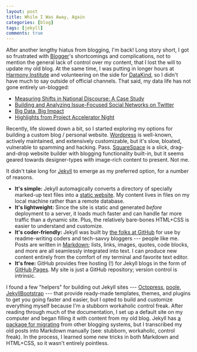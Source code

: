 ```yaml
---
layout: post
title: While I Was Away, Again
categories: [blog]
tags: [jekyll]
comments: true
---
```


After another lengthy hiatus from blogging, I'm back! Long story short, I got so frustrated with [Blogger](https://www.blogger.com)'s shortcomings and complications, not to mention the general lack of control over my content, that I lost the will to update my old blog. At the same time, I was putting in longer hours at [Harmony Institute](http://harmony-institute.org/) and volunteering on the side for [DataKind](http://www.datakind.org/), so I didn't have much to say outside of official channels. That said, my data life has not gone entirely un-blogged:

- [Measuring Shifts in National Discourse: A Case Study](http://harmony-institute.org/therippleeffect/2013/11/27/measuring-shifts-in-national-discourse-a-case-study/)
- [Building and Analyzing Issue-Focused Social Networks on Twitter](http://harmony-institute.org/therippleeffect/2014/05/22/building-and-analyzing-issue-focused-social-networks-on-twitter/)
- [Big Data, Big Impact](http://www.datakind.org/blog/big-data-big-impact/)
- [Highlights from Project Accelerator Night](http://www.datakind.org/blog/highlights-from-project-accelerator-night/)

Recently, life slowed down a bit, so I started exploring my options for building a custom blog / personal website. [Wordpress](http://wordpress.org/) is well-known, actively maintained, and extensively customizable, but it's slow, bloated, vulnerable to spamming and hacking. Pass. [SquareSpace](http://www.squarespace.com/) is a slick, drag-and-drop website builder with blogging functionality built-in, but it seems geared towards designer-types with image-rich content to present. Not me.

It didn't take long for [Jekyll](http://jekyllrb.com/) to emerge as my preferred option, for a number of reasons.

- __It's simple:__ Jekyll automagically converts a directory of specially marked-up text files into a [static website](http://nilclass.com/courses/what-is-a-static-website/#1). My content lives in files on my local machine rather than a remote database.
- __It's lightweight:__ Since the site is static and generated _before_ deployment to a server, it loads much faster and can handle far more traffic than a dynamic site. Plus, the relatively bare-bones HTML+CSS is easier to understand and customize.
- __It's coder-friendly:__ Jekyll was built by [the folks at GitHub](http://tom.preston-werner.com/2008/11/17/blogging-like-a-hacker.html) for use by readme-writing coders and tech-savvy bloggers --- people like me. Posts are written in [Markdown](http://daringfireball.net/projects/markdown/); lists, links, images, quotes, code blocks, and more are all seamlessly integrated into text. I can produce new content entirely from the comfort of my terminal and favorite text editor.
- __It's free:__ GitHub provides free hosting (!) for Jekyll blogs in the form of [GitHub Pages](https://pages.github.com/). My site is just a GitHub repository; version control is intrinsic.

I found a few "helpers" for building out Jekyll sites --- [Octopress](http://octopress.org/), [poole](https://github.com/poole/poole), [JekyllBootstrap](http://jekyllbootstrap.com/) --- that provide ready-made templates, themes, and plugins to get you going faster and easier, but I opted to build and customize everything myself because I'm a stubborn workaholic control freak. After reading through much of the documentation, I set up a default site on my computer and began filling it with content from my old blog. Jekyll has [a package for migrating](http://import.jekyllrb.com/docs/home/) from other blogging systems, but I transcribed my old posts into Markdown manually (see: stubborn, workaholic, control freak). In the process, I learned some new tricks in both Markdown and HTML+CSS, so it wasn't entirely pointless.





























